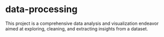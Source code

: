 # data-processing
This project is a comprehensive data analysis and visualization endeavor aimed at exploring, cleaning, and extracting insights from a dataset.
